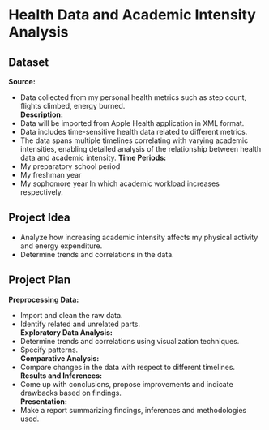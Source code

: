 # Health Data and Academic Intensity Analysis

## Dataset
**Source:** 
- Data collected from my personal health metrics such as step count, flights climbed, energy burned.  
**Description:**
- Data will be imported from Apple Health application in XML format.
- Data includes time-sensitive health data related to different metrics. 
- The data spans multiple timelines correlating with varying academic intensities, enabling detailed analysis of the relationship between health data and academic intensity.
**Time Periods:**
- My preparatory school period
- My freshman year
- My sophomore year
In which academic workload increases respectively.

## Project Idea

- Analyze how increasing academic intensity affects my physical activity and energy expenditure.
- Determine trends and correlations in the data.

## Project Plan

**Preprocessing Data:** 
- Import and clean the raw data.
- Identify related and unrelated parts.  
**Exploratory Data Analysis:** 
- Determine trends and correlations using visualization techniques.
- Specify patterns.  
**Comparative Analysis:** 
- Compare changes in the data with respect to different timelines.  
**Results and Inferences:** 
- Come up with conclusions, propose improvements and indicate drawbacks based on findings.  
**Presentation:** 
- Make a report summarizing findings, inferences and methodologies used.  
